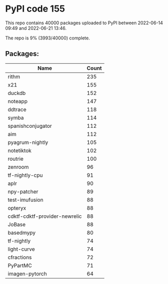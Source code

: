 # PyPI code 155

This repo contains 40000 packages uploaded to PyPI between 
2022-06-14 09:49 and 2022-06-21 13:46.

The repo is 9% (3993/40000) complete.

## Packages:

| Name  | Count |
| ----- | ----- |
| rithm | 235 |
| x21 | 155 |
| duckdb | 152 |
| noteapp | 147 |
| ddtrace | 118 |
| symba | 114 |
| spanishconjugator | 112 |
| aim | 112 |
| pyagrum-nightly | 105 |
| notetiktok | 102 |
| routrie | 100 |
| zenroom | 96 |
| tf-nightly-cpu | 91 |
| aplr | 90 |
| npy-patcher | 89 |
| test-imufusion | 88 |
| opteryx | 88 |
| cdktf-cdktf-provider-newrelic | 88 |
| JoBase | 88 |
| basedmypy | 80 |
| tf-nightly | 74 |
| light-curve | 74 |
| cfractions | 72 |
| PyPartMC | 71 |
| imagen-pytorch | 64 |


